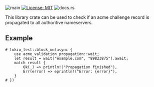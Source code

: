 ![main](https://github.com/paulusminus/acme-validation-propagation/actions/workflows/rust.yml/badge.svg)
[![License: MIT](https://img.shields.io/badge/License-MIT-yellow.svg)](https://opensource.org/licenses/MIT)
![docs.rs](https://img.shields.io/docsrs/acme-validation-propagation)

This library crate can be used to check if
an acme challenge record is propagated to all authoritive nameservers.

## Example

```no_run
# tokio_test::block_on(async {
    use acme_validation_propagation::wait;
    let result = wait("example.com", "89823875").await;
    match result {
        Ok(_) => println!("Propagation finished"),
        Err(error) => eprintln!("Error: {error}"),
    }
# })
```
